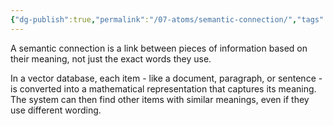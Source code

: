 ```yaml
---
{"dg-publish":true,"permalink":"/07-atoms/semantic-connection/","tags":["#atom"],"created":"2025-08-22T13:12:51.906+01:00","updated":"2025-08-22T13:15:57.530+01:00"}
---
```


A semantic connection is a link between pieces of information based on their meaning, not just the exact words they use.

In a vector database, each item - like a document, paragraph, or sentence - is converted into a mathematical representation that captures its meaning. The system can then find other items with similar meanings, even if they use different wording.